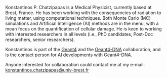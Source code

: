 Konstantinos P. Chatzipapas is a Medical Physicist, currently based at Brest, France. He has been working with the consequencies of radiation to living matter, using computational techniques. Both Monte Carlo (MC) simulations and Artificial Intelligence (AI) methods are in the menu, with a mean focus on the quantification of cellular damage. He is keen to working with interested researchers in all levels (i.e., PhD candidates, Post-Doc researchers, senior researchers).

Konstantinos is part of the [Geant4](https://geant4.web.cern.ch/) and the [Geant4-DNA](http://geant4-dna.org/) collaboration, and is the contact person for AI developments with Geant4-DNA.

Anyone interested for collaboration could contact me at my e-mail: konstantinos.chatzipapas@univ-brest.fr